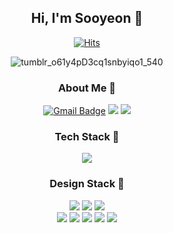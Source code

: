 <div align="center">


## Hi, I'm Sooyeon 👋


[![Hits](https://hits.seeyoufarm.com/api/count/incr/badge.svg?url=https%3A%2F%2Fgithub.com%2FSooyeonYeom%2Fhit-counter&count_bg=%23FFE5A0&title_bg=%23FFC13F&icon=pinboard.svg&icon_color=%23FFFFFF&title=VISIT&edge_flat=false)](https://hits.seeyoufarm.com)

![tumblr_o61y4pD3cq1snbyiqo1_540](https://user-images.githubusercontent.com/98953394/152582400-e4efd268-8cd3-437a-b9df-b6d9fce85dbc.gif)


 ### About Me 🥚
 
 [![Gmail Badge](https://img.shields.io/badge/Gmail-d14836?style=flat-square&logo=Gmail&logoColor=white&link=mailto:valikys@snu.ac.kr)](mailto:valikys@snu.ac.kr)
<a href="https://www.instagram.com/waterkite_01/"><img src="https://img.shields.io/badge/Instagram-E4405F?style=flat-square&logo=Instagram&logoColor=white"/></a>
<a href="https://bepolar.tistory.com"><img src="https://img.shields.io/badge/BePolar-00a3d2?style=flat-square&logo=Github&logoColor=white"/></a>
 
  
 ### Tech Stack 🐣
  
 <img src="https://img.shields.io/badge/Python-3776AB?style=flat-square&logo=Python&logoColor=white"/>

 
 ### Design Stack 🐥
 
 <img src="https://img.shields.io/badge/Adobe Photoshop-31A8FF?style=flat-square&logo=Adobe Photoshop&logoColor=white"/>
  <img src="https://img.shields.io/badge/Adobe Illustrator-FF9A00?style=flat-square&logo=Adobe Illustrator&logoColor=white"/>
  <img src="https://img.shields.io/badge/Adobe XD-FF61F6?style=flat-square&logo=Adobe XD&logoColor=white"/>                           
 
 <br>
 
 <img src="https://img.shields.io/badge/Adobe After Effects-9999FF?style=flat-square&logo=Adobe After Effects&logoColor=white"/>
  <img src="https://img.shields.io/badge/Adobe Premiere Pro-9999FF?style=flat-square&logo=Adobe Premiere Pro&logoColor=white"/>
   <img src="https://img.shields.io/badge/Adobe Indesign-FF3366?style=flat-square&logo=Adobe Indesign&logoColor=white"/>

   <img src="https://img.shields.io/badge/Figma-F24E1E?style=flat-square&logo=Figma&logoColor=white"/>
  <img src="https://img.shields.io/badge/SketchUp-005F9E?style=flat-square&logo=SketchUp&logoColor=white"/>
  
 
 
 
</div> 
